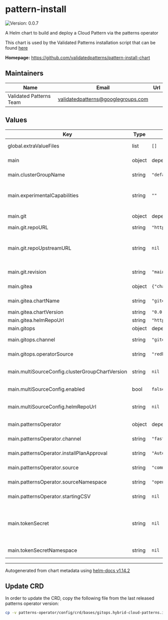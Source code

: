 # pattern-install

![Version: 0.0.7](https://img.shields.io/badge/Version-0.0.7-informational?style=flat-square)

A Helm chart to build and deploy a Cloud Pattern via the patterns operator

This chart is used by the Validated Patterns installation script that can be found [here](https://github.com/validatedpatterns/common/blob/main/scripts/pattern-util.sh)

**Homepage:** <https://github.com/validatedpatterns/pattern-install-chart>

## Maintainers

| Name | Email | Url |
| ---- | ------ | --- |
| Validated Patterns Team | <validatedpatterns@googlegroups.com> |  |

## Values

| Key | Type | Default | Description |
|-----|------|---------|-------------|
| global.extraValueFiles | list | `[]` | List of additional value files to be passed to the pattern |
| main | object | depends on the individual settings | main is used primarly for initial bootstrap pattern configuration |
| main.clusterGroupName | string | `"default"` | Name of the clusterGroup to be used. Drives the clusterGroup chart |
| main.experimentalCapabilities | string | `""` | String to enable certain experimental capabilities in the operator and the framework. Not needed unless you know exactly what you're doing. |
| main.git | object | depends on the individual settings | Settings related to the Git repository used to deploy the pattern |
| main.git.repoURL | string | `"https://github.com/pattern-clone/mypattern"` | Repository URL pointing to the pattern |
| main.git.repoUpstreamURL | string | `nil` | Setting this field will make it so that an in-cluster gitea instance will be spawned. `repoURL` will be ignored and the pattern will be deployed using the in-gitea URL |
| main.git.revision | string | `"main"` | The branch or Git reference to use to deploy the pattern |
| main.gitea | object | `{"chartName":"gitea","chartVersion":"0.0.*","helmRepoUrl":"https://charts.validatedpatterns.io/"}` | Settings releated to the in-cluster gitea installation |
| main.gitea.chartName | string | `"gitea"` | Chart name for the in-cluster gitea installation |
| main.gitea.chartVersion | string | `"0.0.*"` | Chart version to install |
| main.gitea.helmRepoUrl | string | `"https://charts.validatedpatterns.io/"` | Helm Repository URL for the gitea chart |
| main.gitops | object | depends on the individual settings | Settings related to the gitops operator |
| main.gitops.channel | string | `"gitops-1.17"` | Default channel to install the gitops operator from |
| main.gitops.operatorSource | string | `"redhat-operators"` | Source to be used to install the gitops operator from |
| main.multiSourceConfig.clusterGroupChartVersion | string | `nil` | The clustergroup chart version to be used when deploying a pattern (defaults to 0.8.*) |
| main.multiSourceConfig.enabled | bool | `false` | Enables a multisource configuration for the clustergroup chart |
| main.multiSourceConfig.helmRepoUrl | string | `nil` | The URL of the VP helm charts repository (defaults to https://charts.validatedpatterns.io) |
| main.patternsOperator | object | depends on the individual settings | Settings related to the patterns operator installation |
| main.patternsOperator.channel | string | `"fast"` | channel name to install the patterns operator from |
| main.patternsOperator.installPlanApproval | string | `"Automatic"` | Installation plan approval of the patterns operator |
| main.patternsOperator.source | string | `"community-operators"` | Source to be used to install the patterns operator from |
| main.patternsOperator.sourceNamespace | string | `"openshift-marketplace"` | Source namespace to install the patterns operator from |
| main.patternsOperator.startingCSV | string | `nil` | Starting CSV for the install of the patterns operator |
| main.tokenSecret | string | `nil` | Name of the secret containing access credentials to clone the Git repository to deploy the pattern See https://validatedpatterns.io/blog/2023-12-20-private-repos/ for more information |
| main.tokenSecretNamespace | string | `nil` | Namespace where the above secret will be |

----------------------------------------------
Autogenerated from chart metadata using [helm-docs v1.14.2](https://github.com/norwoodj/helm-docs/releases/v1.14.2)

## Update CRD

In order to update the CRD, copy the following file from the last released
patterns operator version:

```sh
cp -v patterns-operator/config/crd/bases/gitops.hybrid-cloud-patterns.io_patterns.yaml ./crds/
```

